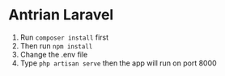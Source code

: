# Antrian Laravel

1. Run `composer install` first
2. Then run `npm install`
3. Change the .env file
4. Type `php artisan serve` then the app will run on port 8000
